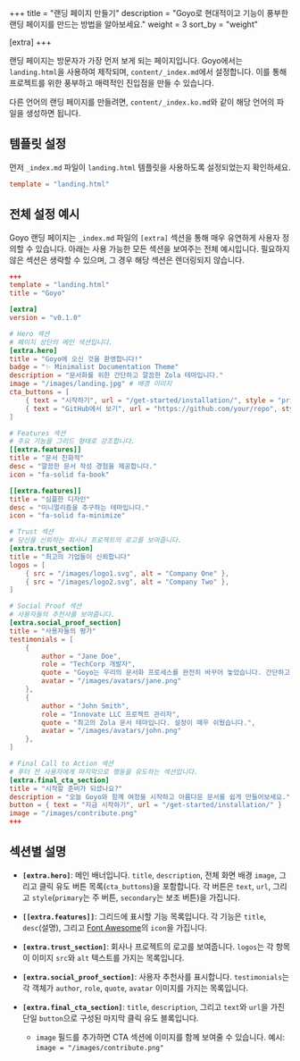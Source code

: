 +++
title = "랜딩 페이지 만들기"
description = "Goyo로 현대적이고 기능이 풍부한 랜딩 페이지를 만드는 방법을 알아보세요."
weight = 3
sort_by = "weight"

[extra]
+++

랜딩 페이지는 방문자가 가장 먼저 보게 되는 페이지입니다. Goyo에서는 `landing.html`을 사용하여 제작되며, `content/_index.md`에서 설정합니다. 이를 통해 프로젝트를 위한 풍부하고 매력적인 진입점을 만들 수 있습니다.

다른 언어의 랜딩 페이지를 만들려면, `content/_index.ko.md`와 같이 해당 언어의 파일을 생성하면 됩니다.

## 템플릿 설정

먼저 `_index.md` 파일이 `landing.html` 템플릿을 사용하도록 설정되었는지 확인하세요.

```toml
template = "landing.html"
```

## 전체 설정 예시

Goyo 랜딩 페이지는 `_index.md` 파일의 `[extra]` 섹션을 통해 매우 유연하게 사용자 정의할 수 있습니다. 아래는 사용 가능한 모든 섹션을 보여주는 전체 예시입니다. 필요하지 않은 섹션은 생략할 수 있으며, 그 경우 해당 섹션은 렌더링되지 않습니다.

```toml
+++
template = "landing.html"
title = "Goyo"

[extra]
version = "v0.1.0"

# Hero 섹션
# 페이지 상단의 메인 섹션입니다.
[extra.hero]
title = "Goyo에 오신 것을 환영합니다!"
badge = "✨ Minimalist Documentation Theme"
description = "문서화를 위한 간단하고 깔끔한 Zola 테마입니다."
image = "/images/landing.jpg" # 배경 이미지
cta_buttons = [
    { text = "시작하기", url = "/get-started/installation/", style = "primary" },
    { text = "GitHub에서 보기", url = "https://github.com/your/repo", style = "secondary" },
]

# Features 섹션
# 주요 기능을 그리드 형태로 강조합니다.
[[extra.features]]
title = "문서 친화적"
desc = "깔끔한 문서 작성 경험을 제공합니다."
icon = "fa-solid fa-book"

[[extra.features]]
title = "심플한 디자인"
desc = "미니멀리즘을 추구하는 테마입니다."
icon = "fa-solid fa-minimize"

# Trust 섹션
# 당신을 신뢰하는 회사나 프로젝트의 로고를 보여줍니다.
[extra.trust_section]
title = "최고의 기업들이 신뢰합니다"
logos = [
    { src = "/images/logo1.svg", alt = "Company One" },
    { src = "/images/logo2.svg", alt = "Company Two" },
]

# Social Proof 섹션
# 사용자들의 추천사를 보여줍니다.
[extra.social_proof_section]
title = "사용자들의 평가"
testimonials = [
    {
        author = "Jane Doe",
        role = "TechCorp 개발자",
        quote = "Goyo는 우리의 문서화 프로세스를 완전히 바꾸어 놓았습니다. 간단하고, 우아하며, 믿을 수 없을 정도로 빠릅니다.",
        avatar = "/images/avatars/jane.png"
    },
    {
        author = "John Smith",
        role = "Innovate LLC 프로젝트 관리자",
        quote = "최고의 Zola 문서 테마입니다. 설정이 매우 쉬웠습니다.",
        avatar = "/images/avatars/john.png"
    },
]

# Final Call to Action 섹션
# 푸터 전 사용자에게 마지막으로 행동을 유도하는 섹션입니다.
[extra.final_cta_section]
title = "시작할 준비가 되셨나요?"
description = "오늘 Goyo와 함께 여정을 시작하고 아름다운 문서를 쉽게 만들어보세요."
button = { text = "지금 시작하기", url = "/get-started/installation/" }
image = "/images/contribute.png"
+++
```

## 섹션별 설명

- **`[extra.hero]`**: 메인 배너입니다. `title`, `description`, 전체 화면 배경 `image`, 그리고 클릭 유도 버튼 목록(`cta_buttons`)을 포함합니다. 각 버튼은 `text`, `url`, 그리고 `style`(`primary`는 주 버튼, `secondary`는 보조 버튼)을 가집니다.

- **`[[extra.features]]`**: 그리드에 표시할 기능 목록입니다. 각 기능은 `title`, `desc`(설명), 그리고 [Font Awesome](https://fontawesome.com/)의 `icon`을 가집니다.

- **`[extra.trust_section]`**: 회사나 프로젝트의 로고를 보여줍니다. `logos`는 각 항목이 이미지 `src`와 `alt` 텍스트를 가지는 목록입니다.

- **`[extra.social_proof_section]`**: 사용자 추천사를 표시합니다. `testimonials`는 각 객체가 `author`, `role`, `quote`, `avatar` 이미지를 가지는 목록입니다.

- **`[extra.final_cta_section]`**: `title`, `description`, 그리고 `text`와 `url`을 가진 단일 `button`으로 구성된 마지막 클릭 유도 블록입니다.
    - `image` 필드를 추가하면 CTA 섹션에 이미지를 함께 보여줄 수 있습니다. 예시: `image = "/images/contribute.png"`
